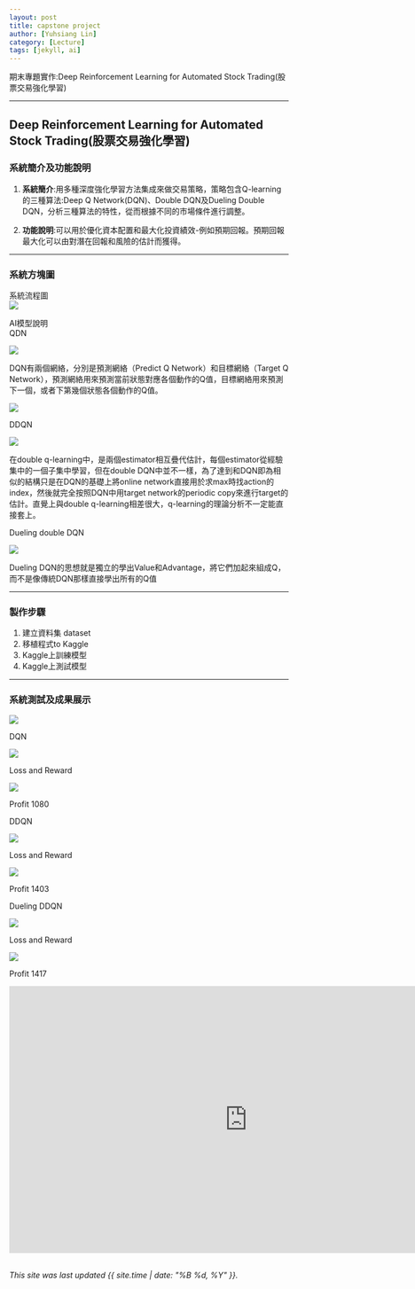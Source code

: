 ```yaml
---
layout: post
title: capstone project
author: [Yuhsiang Lin]
category: [Lecture]
tags: [jekyll, ai]
---
```


期末專題實作:Deep Reinforcement Learning for Automated Stock Trading(股票交易強化學習)

---
## Deep Reinforcement Learning for Automated Stock Trading(股票交易強化學習)

### 系統簡介及功能說明

1. **系統簡介**:用多種深度強化學習方法集成來做交易策略，策略包含Q-learning的三種算法:Deep Q Network(DQN)、Double DQN及Dueling Double DQN，分析三種算法的特性，從而根據不同的市場條件進行調整。



2. **功能說明**:可以用於優化資本配置和最大化投資績效-例如預期回報。預期回報最大化可以由對潛在回報和風險的估計而獲得。

---
### 系統方塊圖
系統流程圖<br>
![](https://github.com/00953001/AI-course/blob/gh-pages/images/DIAGRAM%20FOR%20STOCK%20%20DeepLearning.png?raw=true)


AI模型說明<br>
QDN

![](https://pic4.zhimg.com/v2-af5301606efb58939e09e007094e8a3f_r.jpg)

DQN有兩個網絡，分別是預測網絡（Predict Q Network）和目標網絡（Target Q Network），預測網絡用來預測當前狀態對應各個動作的Q值，目標網絡用來預測下一個，或者下第幾個狀態各個動作的Q值。

![](https://pic4.zhimg.com/v2-5e05f3af72d4885dfc3fc2e0a35388bb_r.jpg)

DDQN

![](https://pic3.zhimg.com/80/v2-d5de8538f067a0a0a67a5da3d8e9f59e_720w.webp)

在double q-learning中，是兩個estimator相互疊代估計，每個estimator從經驗集中的一個子集中學習，但在double DQN中並不一樣，為了達到和DQN即為相似的結構只是在DQN的基礎上將online network直接用於求max時找action的index，然後就完全按照DQN中用target network的periodic copy來進行target的估計。直覺上與double q-learning相差很大，q-learning的理論分析不一定能直接套上。

Dueling double DQN

![](https://pic2.zhimg.com/v2-e86875688ee51e15f8ef284be38275e1_r.jpg)

Dueling DQN的思想就是獨立的學出Value和Advantage，將它們加起來組成Q，而不是像傳統DQN那樣直接學出所有的Q值

---
### 製作步驟

1. 建立資料集 dataset
2. 移植程式to Kaggle
3. Kaggle上訓練模型
4. Kaggle上測試模型

---
### 系統測試及成果展示

![](https://github.com/00953001/AI-course/blob/gh-pages/images/newplot%20(1).png?raw=true)

DQN

![](https://github.com/00953001/AI-course/blob/gh-pages/images/newplot.png?raw=true)

Loss and Reward

![](https://github.com/00953001/AI-course/blob/gh-pages/images/newplot%20(2).png?raw=true)

Profit 1080

DDQN

![](https://github.com/00953001/AI-course/blob/gh-pages/images/newplot%20(3).png?raw=true)

Loss and Reward

![](https://github.com/00953001/AI-course/blob/gh-pages/images/newplot%20(4).png?raw=true)

Profit 1403

Dueling DDQN

![](https://github.com/00953001/AI-course/blob/gh-pages/images/newplot%20(5).png?raw=true)

Loss and Reward

![](https://github.com/00953001/AI-course/blob/gh-pages/images/newplot%20(6).png?raw=true)

Profit 1417




<iframe width="857" height="482" src="https://www.youtube.com/embed/TJzfgipEACU" title="Watch a highly dexterous robotic hand use scissors and tweezers" frameborder="0" allow="accelerometer; autoplay; clipboard-write; encrypted-media; gyroscope; picture-in-picture" allowfullscreen></iframe>

<br>
<br>

*This site was last updated {{ site.time | date: "%B %d, %Y" }}.*

